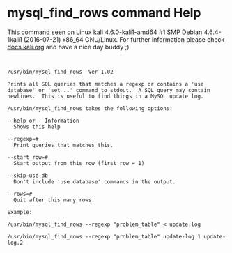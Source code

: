 # mysql_find_rows command Help

 This command seen on Linux kali 4.6.0-kali1-amd64 #1 SMP Debian 4.6.4-1kali1 (2016-07-21) x86_64 GNU/Linux. For further information please check [docs.kali.org](docs.kali.org) and have a nice day buddy ;) 

~~~


/usr/bin/mysql_find_rows  Ver 1.02

Prints all SQL queries that matches a regexp or contains a 'use
database' or 'set ..' command to stdout.  A SQL query may contain
newlines.  This is useful to find things in a MySQL update log.

/usr/bin/mysql_find_rows takes the following options:

--help or --Information
  Shows this help

--regexp=#
  Print queries that matches this.

--start_row=#
  Start output from this row (first row = 1)

--skip-use-db
  Don't include 'use database' commands in the output.

--rows=#
  Quit after this many rows.

Example:

/usr/bin/mysql_find_rows --regexp "problem_table" < update.log

/usr/bin/mysql_find_rows --regexp "problem_table" update-log.1 update-log.2

~~~
